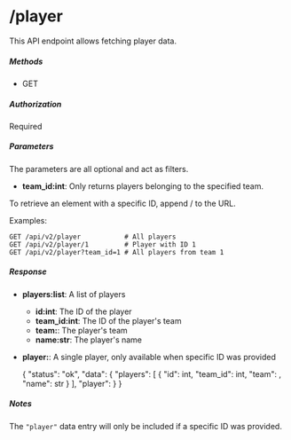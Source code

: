# /player

This API endpoint allows fetching player data.

##### Methods

* GET

##### Authorization

Required

##### Parameters

The parameters are all optional and act as filters.

* **team_id:int**: Only returns players belonging to the specified team.

To retrieve an element with a specific ID, append /<ID> to the URL.

Examples:

    GET /api/v2/player           # All players
    GET /api/v2/player/1         # Player with ID 1
    GET /api/v2/player?team_id=1 # All players from team 1

##### Response

* **players:list**: A list of players
  * **id:int**: The ID of the player
  * **team_id:int**: The ID of the player's team
  * **team:<Team>**: The player's team
  * **name:str**: The player's name
* **player:<Player>**: A single player, only available when specific ID was provided


    {
        "status": "ok",
        "data": {
            "players": [
                {
                    "id": int,
                    "team_id": int,
                    "team": <Team>,
                    "name": str
                }
            ],
            "player": <Player>
        }
    }

##### Notes

The ```"player"``` data entry will only be included if a specific ID
was provided.
